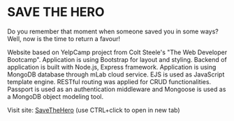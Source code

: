 # SAVE THE HERO

Do you remember that moment when someone saved you in some ways? Well, now is the time to return a favour!  

Website based on YelpCamp project from Colt Steele's "The Web Developer Bootcamp". Application is using Bootstrap for layout and styling. Backend of application is built with Node.js, Express framework. Application is using MongoDB database through mLab cloud service. EJS is used as JavaScript template engine. RESTful routing was applied for CRUD functionalities. Passport is used as an authentication middleware and Mongoose is used as a MongoDB object modeling tool. 

Visit site:
 <a href="https://savethehero.herokuapp.com/" target="_blank">SaveTheHero</a> (use CTRL+click to open in new tab)